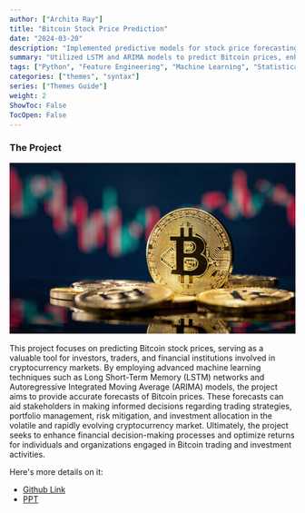```yaml
---
author: ["Archita Ray"]
title: "Bitcoin Stock Price Prediction"
date: "2024-03-20"
description: "Implemented predictive models for stock price forecasting to support informed decision-making in cryptocurrency investments and trading"
summary: "Utilized LSTM and ARIMA models to predict Bitcoin prices, enhancing financial decision-making in the volatile cryptocurrency market through accurate forecasting"
tags: ["Python", "Feature Engineering", "Machine Learning", "Statistical Analysis", "Excel", "Statistical Modelling", "Data Preprocessing","NumPy","Pandas","Scikit-learn","LSTM (Long Short-Term Memory)","ARIMA (Autoregressive Integrated Moving Average)","Predictive Modeling","Financial Forecasting"]
categories: ["themes", "syntax"]
series: ["Themes Guide"]
weight: 2
ShowToc: False
TocOpen: False
---
```


### The Project

![Crypto](https://raw.githubusercontent.com/archita612/Portfolio/main/MyFreshWebsite/assets/images/Crypto.jpg)


This project focuses on predicting Bitcoin stock prices, serving as a valuable tool for investors, traders, and financial institutions involved in cryptocurrency markets. By employing advanced machine learning techniques such as Long Short-Term Memory (LSTM) networks and Autoregressive Integrated Moving Average (ARIMA) models, the project aims to provide accurate forecasts of Bitcoin prices. These forecasts can aid stakeholders in making informed decisions regarding trading strategies, portfolio management, risk mitigation, and investment allocation in the volatile and rapidly evolving cryptocurrency market. Ultimately, the project seeks to enhance financial decision-making processes and optimize returns for individuals and organizations engaged in Bitcoin trading and investment activities.


Here's more details on it:
- [Github Link](https://github.com/archita612/Cryptocurrency)
- [PPT](https://github.com/archita612/Cryptocurrency/blob/main/Cryptocurrency_Bitcoin.pptx)